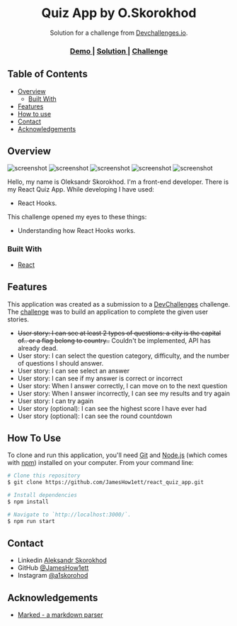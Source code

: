 <h1 align="center">Quiz App by O.Skorokhod</h1>

<div align="center">
   Solution for a challenge from  <a href="http://devchallenges.io" target="_blank">Devchallenges.io</a>.
</div>

<div align="center">
  <h3>
    <a href="https://quiz-app-8c9eb.web.app/">
      Demo
    </a>
    <span> | </span>
    <a href="https://github.com/JamesHow1ett/react_quiz_app">
      Solution
    </a>
    <span> | </span>
    <a href="https://devchallenges.io/challenges/Bu3G2irnaXmfwQ8sZkw8">
      Challenge
    </a>
  </h3>
</div>

<!-- TABLE OF CONTENTS -->

## Table of Contents

- [Overview](#overview)
  - [Built With](#built-with)
- [Features](#features)
- [How to use](#how-to-use)
- [Contact](#contact)
- [Acknowledgements](#acknowledgements)

<!-- OVERVIEW -->

## Overview

![screenshot](./src/assets/Screenshot_1.PNG?raw=true)
![screenshot](./src/assets/Screenshot_2.PNG?raw=true)
![screenshot](./src/assets/Screenshot_3.PNG?raw=true)
![screenshot](./src/assets/Screenshot_4.PNG?raw=true)
![screenshot](./src/assets/Screenshot_5.PNG?raw=true)

Hello, my name is Oleksandr Skorokhod. I'm a front-end developer. There is my React Quiz App. While developing I have used:

 -  React Hooks.

This challenge opened my eyes to these things:

 - Understanding how React Hooks works.


### Built With

<!-- This section should list any major frameworks that you built your project using. Here are a few examples.-->

- [React](https://reactjs.org/)

## Features

<!-- List the features of your application or follow the template. Don't share the figma file here :) -->

This application was created as a submission to a [DevChallenges](https://devchallenges.io/challenges) challenge. The [challenge](https://devchallenges.io/challenges/Bu3G2irnaXmfwQ8sZkw8) was to build an application to complete the given user stories.

 -  ~~User story: I can see at least 2 types of questions: a city is the capital of.. or a flag belong to country..~~
    Couldn't be implemented, API has already dead.
 -  User story: I can select the question category, difficulty, and the number of questions I should answer.
 -  User story: I can see select an answer
 -  User story: I can see if my answer is correct or incorrect
 -  User story: When I answer correctly, I can move on to the next question
 -  User story: When I answer incorrectly, I can see my results and try again
 -  User story: I can try again
 -  User story (optional): I can see the highest score I have ever had
 -  User story (optional): I can see the round countdown


## How To Use

<!-- Example: -->

To clone and run this application, you'll need [Git](https://git-scm.com) and [Node.js](https://nodejs.org/en/download/) (which comes with [npm](http://npmjs.com)) installed on your computer. From your command line:

```bash
# Clone this repository
$ git clone https://github.com/JamesHow1ett/react_quiz_app.git

# Install dependencies
$ npm install

# Navigate to `http://localhost:3000/`.
$ npm run start
```

## Contact

- Linkedin [Aleksandr Skorokhod](https://www.linkedin.com/in/oleksandr-skorokhod-4630871b2/)
- GitHub [@JamesHow1ett](https://github.com/JamesHow1ett)
- Instagram [@a1skorohod](https://instagram.com/a1skorohod)

## Acknowledgements

<!-- This section should list any articles or add-ons/plugins that helps you to complete the project. This is optional but it will help you in the future. For example: -->

- [Marked - a markdown parser](https://github.com/chjj/marked)
